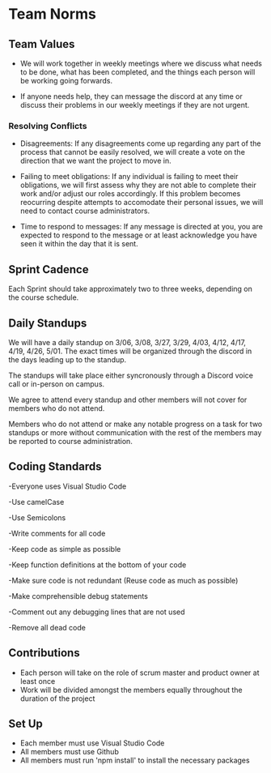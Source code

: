 # Team Norms

## Team Values
- We will work together in weekly meetings where we discuss what needs to be done, what has been completed, and the things each person will be working going forwards.

- If anyone needs help, they can message the discord at any time or discuss their problems in our weekly meetings if they are not urgent.

### Resolving Conflicts

- Disagreements: If any disagreements come up regarding any part of the process that cannot be easily resolved, we will create a vote on the direction that we want the project to move in.

- Failing to meet obligations: If any individual is failing to meet their obligations, we will first assess why they are not able to complete their work and/or adjust our roles accordingly. If this problem becomes reocurring despite attempts to accomodate their personal issues, we will need to contact course administrators.   

- Time to respond to messages: If any message is directed at you, you are expected to respond to the message or at least acknowledge you have seen it within the day that it is sent.

## Sprint Cadence

Each Sprint should take approximately two to three weeks, depending on the course schedule. 

## Daily Standups

We will have a daily standup on 3/06, 3/08, 3/27, 3/29, 4/03, 4/12, 4/17, 4/19, 4/26, 5/01. The exact times will be organized through the discord in the days leading up to the standup. 

The standups will take place either syncronously through a Discord voice call or in-person on campus.

We agree to attend every standup and other members will not cover for members who do not attend.

Members who do not attend or make any notable progress on a task for two standups or more without communication with the rest of the members may be reported to course administration.

## Coding Standards

-Everyone uses Visual Studio Code

-Use camelCase

-Use Semicolons

-Write comments for all code

-Keep code as simple as possible

-Keep function definitions at the bottom of your code

-Make sure code is not redundant (Reuse code as much as possible)

-Make comprehensible debug statements

-Comment out any debugging lines that are not used

-Remove all dead code

## Contributions

- Each person will take on the role of scrum master and product owner at least once
- Work will be divided amongst the members equally throughout the duration of the project

## Set Up

- Each member must use Visual Studio Code
- All members must use Github
- All members must run 'npm install' to install the necessary packages
